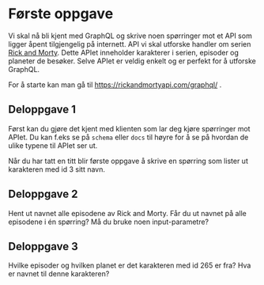 # Første oppgave

Vi skal nå bli kjent med GraphQL og skrive noen spørringer mot et API som ligger åpent tilgjengelig på internett. API vi skal utforske handler om serien [Rick and Morty](https://en.wikipedia.org/wiki/Rick_and_Morty). Dette APIet inneholder karakterer i serien, episoder og planeter de besøker. Selve APIet er veldig enkelt og er perfekt for å utforske GraphQL.

For å starte kan man gå til https://rickandmortyapi.com/graphql/ .

## Deloppgave 1

Først kan du gjøre det kjent med klienten som lar deg kjøre spørringer mot APIet. Du kan f.eks se på `schema` eller `docs` til høyre for å se på hvordan de ulike typene til APIet ser ut.

Når du har tatt en titt blir første oppgave å skrive en spørring som lister ut karakteren med id 3 sitt navn.

## Deloppgave 2

Hent ut navnet alle episodene av Rick and Morty. Får du ut navnet på alle episodene i én spørring? Må du bruke noen input-parametre?

## Deloppgave 3

Hvilke episoder og hvilken planet er det karakteren med id 265 er fra? Hva er navnet til denne karakteren?
